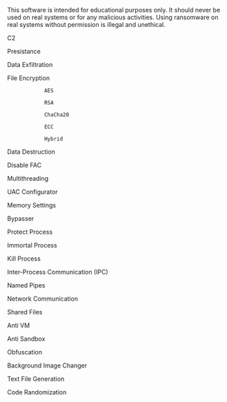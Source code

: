 This software is intended for educational purposes only. It should never be used on real systems or for any malicious activities. Using ransomware on real systems without permission is illegal and unethical.

C2

Presistance 

Data Exfiltration

File Encryption

                AES
                
                RSA
                
                ChaCha20
                
                ECC
    
                Hybrid

Data Destruction

Disable FAC

Multithreading

UAC Configurator 

Memory Settings

Bypasser 

Protect Process

Immortal Process

Kill Process

Inter-Process Communication (IPC)

Named Pipes

Network Communication

Shared Files

Anti VM

Anti Sandbox

Obfuscation

Background Image Changer

Text File Generation 

Code Randomization
